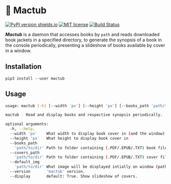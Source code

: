 # :green_book: Mactub

[![PyPI version shields.io](https://img.shields.io/pypi/v/0.0.1)](https://pypi.python.org/pypi/ansicolortags/)
[![MIT license](https://img.shields.io/github/license/yaqoah/Mactub)](https://lbesson.mit-license.org/)
[![Build Status](https://img.shields.io/travis/com/yaqoah/Mactub)](https://travis-ci.org/azu/travis-badge)

***Mactub*** is a daemon that accesses books by ```path``` 
and reads downloaded book jackets in a specified directory, 
to generate the synopsis of a book in the console periodically,
presenting a slideshow of books available by cover in a window.

## Installation

    pip3 install --user mactub

## Usage 

```bash
usage: mactub [-h] [--width 'px'] [--height 'px'] [--books_path 'path/to/dir'] [--covers_path 'path/to/dir'] [--default_img 'path/to/dir'] [--version]

mactub - Read and display books and respective synopsis periodically.

optional arguments: 
  -h, --help,
  --width 'px'    What width to display book cover in (and the window).
  --height 'px'   What height to display book cover in
  --books_path 
    'path/to/dir' Path to folder containing (.PDF/.EPUB/.TXT) book files.
  --covers_path 
    'path/to/dir' Path to folder containing (.PDF/.EPUB/.TXT) cover files.
  --default_img 
    'path/to/dir' What image will be displayed intially on window (path)
  --version       'mactub' version.
  --display       default: True. Show slideshow of covers.
    
```
